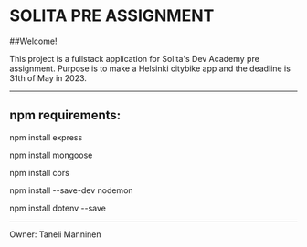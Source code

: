 # SOLITA PRE ASSIGNMENT

##Welcome! 

This project is a fullstack application for Solita's Dev Academy pre assignment. Purpose is to make a Helsinki citybike app and the deadline is 31th of May in 2023.

---------------------------------------------------------------------------------------------------------------------------------------------------------------------

## npm requirements:

npm install express 

npm install mongoose 

npm install cors 

npm install --save-dev nodemon 

npm install dotenv --save

---------------------------------------------------------------------------------------------------------------------------------------------------------------------

Owner: Taneli Manninen
